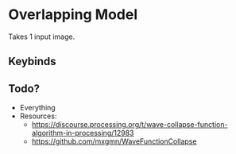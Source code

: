# Overlapping Model

Takes 1 input image.

## Keybinds

<!-- - Enter: toggle auto progress
- Space: progress 1 iteration
- Escape: stop auto progress
- D: toggle drawing valid states of non-collapsed cells
- O: toggle drawing outline boarder of valid tile spots
- E: toggle drawing outline around grid tiles
- R: reset grid -->

## Todo?

- Everything
- Resources:
	- https://discourse.processing.org/t/wave-collapse-function-algorithm-in-processing/12983
	- https://github.com/mxgmn/WaveFunctionCollapse